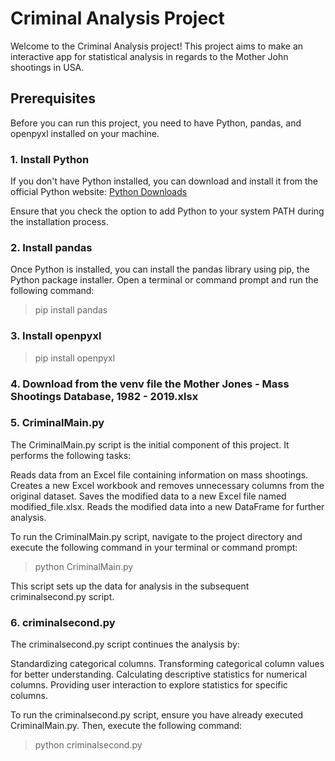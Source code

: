 # Criminal Analysis Project

Welcome to the Criminal Analysis project! This project aims to make an interactive app for statistical analysis in regards to the Mother John shootings in USA.

## Prerequisites

Before you can run this project, you need to have Python, pandas, and openpyxl installed on your machine.

### 1. Install Python

If you don't have Python installed, you can download and install it from the official Python website: [Python Downloads](https://www.python.org/downloads/)

Ensure that you check the option to add Python to your system PATH during the installation process.

### 2. Install pandas

Once Python is installed, you can install the pandas library using pip, the Python package installer. Open a terminal or command prompt and run the following command:

>pip install pandas

### 3. Install openpyxl

>pip install openpyxl


### 4. Download from the venv file the Mother Jones - Mass Shootings Database, 1982 - 2019.xlsx


### 5. CriminalMain.py

The CriminalMain.py script is the initial component of this project. It performs the following tasks:

Reads data from an Excel file containing information on mass shootings.
Creates a new Excel workbook and removes unnecessary columns from the original dataset.
Saves the modified data to a new Excel file named modified_file.xlsx.
Reads the modified data into a new DataFrame for further analysis.

To run the CriminalMain.py script, navigate to the project directory and execute the following command in your terminal or command prompt:

>python CriminalMain.py

This script sets up the data for analysis in the subsequent criminalsecond.py script.

### 6. criminalsecond.py

The criminalsecond.py script continues the analysis by:

Standardizing categorical columns.
Transforming categorical column values for better understanding.
Calculating descriptive statistics for numerical columns.
Providing user interaction to explore statistics for specific columns.

To run the criminalsecond.py script, ensure you have already executed CriminalMain.py. Then, execute the following command:

>python criminalsecond.py
